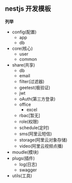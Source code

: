 ## nestjs 开发模板

**列举**

- config(配置)
  - app
  - db
- core(核心)
  - user
  - common
- share(共享)
  - db
  - email
  - filter(过滤器)
  - geetest(极验证)
  - jwt
  - oAuth(第三方登录)
  - office
    - excel
  - rbac[暂无]
  - role(权限)
  - schedule(定时)
  - sms(阿里云短信)
  - storage(阿里云对象存储)
  - video(阿里云视频点播)
- moudle(模块)
- plugs(插件)
  - log(日志)
  - swagger
- utils(工具)

